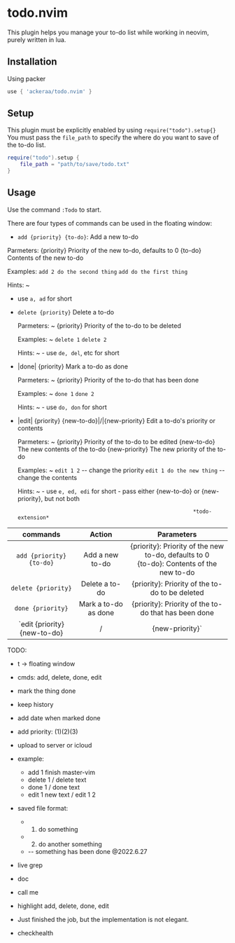# todo.nvim
This plugin helps you manage your to-do list while working in neovim, purely written in lua.

## Installation
Using packer
```lua
use { 'ackeraa/todo.nvim' }
```
## Setup
This plugin must be explicitly enabled by using `require("todo").setup{}`
You must pass the `file_path` to specify the where do you want to save of the to-do list. 
```lua
require("todo").setup {
    file_path = "path/to/save/todo.txt"
}
```

## Usage
Use the command `:Todo` to start.

There are four types of commands can be used in the floating window:

* `add {priority} {to-do}`:
Add a new to-do 

Parmeters:
    {priority}  Priority of the new to-do, defaults to 0
    {to-do}     Contents of the new to-do

Examples:
    `add 2 do the second thing`
    `add do the first thing`

Hints: ~
  - use `a, ad` for short
            
* `delete {priority}`
    Delete a to-do

    Parmeters: ~
        {priority}  Priority of the to-do to be deleted

    Examples: ~
        `delete 1`
        `delete 2`

    Hints: ~
      - use `de, del`, etc for short

* |done| {priority}
    Mark a to-do as done

    Parmeters: ~
        {priority}  Priority of the to-do that has been done

    Examples: ~
        `done 1`
        `done 2`

    Hints: ~
      - use `do, don` for short

* |edit| {priority} {new-to-do}|/|{new-priority}
    Edit a to-do's priority or contents

    Parmeters: ~
        {priority}     Priority of the to-do to be edited
        {new-to-do}    The new contents of the to-do 
        {new-priority} The new priority of the to-do

    Examples: ~
        `edit 1 2`                 -- change the priority 
        `edit 1 do the new thing`  -- change the contents 

    Hints: ~
      - use `e, ed, edi` for short
      - pass either {new-to-do} or {new-priority}, but not both

                                                              *todo-extension*

|                    commands                    |               Action                |                          Parameters                           |
| :--------------------------------------------: | :---------------------------------: | :----------------------------------------------------------: |
|            `add {priority} {to-do}`            |           Add a new to-do           | {priority}: Priority of the new to-do, defaults to 0<br>{to-do}:  Contents of the new to-do |
|              `delete {priority}`               |           Delete a to-do            |       {priority}:  Priority of the to-do to be deleted       |
|               `done {priority}`                |        Mark a to-do as done         |    {priority}:  Priority of the to-do that has been done     |
| `edit {priority} {new-to-do}|/|{new-priority}` | Edit a to-do's priority or contents | {priority}     Priority of the to-do to be edited<br/>{new-to-do}    The new contents of the to-do <br/>{new-priority} The new priority of the to-do |


TODO:
* <leader>t -> floating window
* cmds: add, delete, done, edit
* mark the thing done
* keep history
* add date when marked done
* add priority: (1)(2)(3)
* upload to server or icloud
* example:
    * add 1 finish master-vim
    * delete 1 / delete text
    * done 1 / done text
    * edit 1 new text / edit 1 2

* saved file format: 
    * 1. do something
    * 2. do another something
    * -- something has been done @2022.6.27
* live grep
* doc
* call me
* highlight add, delete, done, edit
* Just finished the job, but the implementation is not elegant.
* checkhealth

